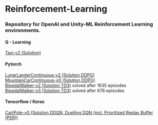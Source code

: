 # Reinforcement-Learning

### Repository for OpenAI and Unity-ML Reinforcement Learning environments.

#### Q - Learning
[Taxi-v2 (Solution)](OpenAI/Taxi-v2)

#### Pytorch  
[LunarLanderContinuous-v2 (Solution DDPG)](OpenAI/LunarLander-v2)  
[MountainCarContinuous-v0 (Solution DDPG)](OpenAI/MountainCarContinuous-v0)  
[BipedalWalker-v2 (Solution TD3)](OpenAI/BipedalWalker-v2) solved after 1635 episodes  
[BipedalWalker-v3 (Solution TD3)](OpenAI/BipedalWalker-v3.ipynb) solved after 678 episodes 

#### Tensorflow / Keras
[CartPole-v0 (Solution DDQN, Duelling DQN (incl. Prioritized Replay Buffer (PER))](OpenAI/CartPole-v0)
